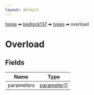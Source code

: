 ```yaml
---
layout: default
---
```


[home](/) ➡ [bedrock137](/protocol/bedrock137) ➡ [types](/protocol/bedrock137/types) ➡ overload

# Overload

## Fields

Name | Type
---|---
parameters | [parameter](/protocol/bedrock137/types/parameter)[]

